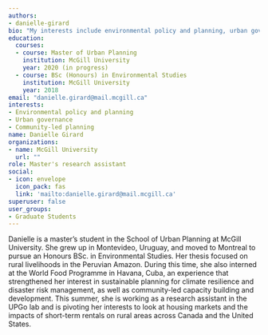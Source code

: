```yaml
---
authors:
- danielle-girard
bio: "My interests include environmental policy and planning, urban governance, and community-led planning."
education:
  courses:
  - course: Master of Urban Planning
    institution: McGill University
    year: 2020 (in progress)
  - course: BSc (Honours) in Environmental Studies
    institution: McGill University
    year: 2018
email: "danielle.girard@mail.mcgill.ca"
interests:
- Environmental policy and planning
- Urban governance
- Community-led planning
name: Danielle Girard
organizations:
- name: McGill University
  url: ""
role: Master's research assistant
social:
- icon: envelope
  icon_pack: fas
  link: 'mailto:danielle.girard@mail.mcgill.ca'
superuser: false
user_groups:
- Graduate Students
---
```


Danielle is a master’s student in the School of Urban Planning at McGill University. She grew up in Montevideo, Uruguay, and moved to Montreal to pursue an Honours BSc. in Environmental Studies. Her thesis focused on rural livelihoods in the Peruvian Amazon. During this time, she also interned at the World Food Programme in Havana, Cuba, an experience that strengthened her interest in sustainable planning for climate resilience and disaster risk management, as well as community-led capacity building and development. This summer, she is working as a research assistant in the UPGo lab and is pivoting her interests to look at housing markets and the impacts of short-term rentals on rural areas across Canada and the United States.